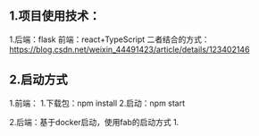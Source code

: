 ## 1.项目使用技术：
1.后端：flask
  前端：react+TypeScript
  二者结合的方式：https://blog.csdn.net/weixin_44491423/article/details/123402146

## 2.启动方式
1.前端：
  1.下载包：npm install
  2.启动：npm start

2.后端：基于docker启动，使用fab的启动方式
  1.

